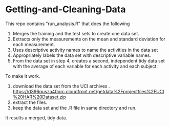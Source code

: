 # Getting-and-Cleaning-Data

This repo contains "run_analysis.R" that does the following 

1.  Merges the training and the test sets to create one data set.
2.  Extracts only the measurements on the mean and standard deviation for each measurement.
3.  Uses descriptive activity names to name the activities in the data set
4.  Appropriately labels the data set with descriptive variable names.
5.  From the data set in step 4, creates a second, independent tidy data set with the average of each variable for each activity and each subject.

To make it work. 
1. download the data set from the UCI archives . 
      https://d396qusza40orc.cloudfront.net/getdata%2Fprojectfiles%2FUCI%20HAR%20Dataset.zip
2. extract the files.
3. keep the data set and the .R file in same directory and run. 

It results a merged, tidy data.
